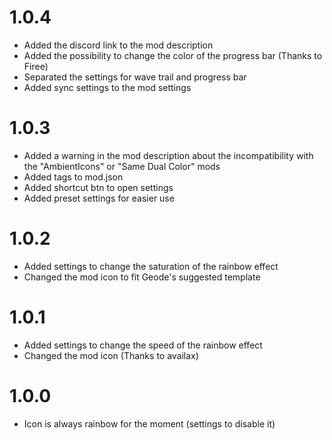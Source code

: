 # 1.0.4
- Added the discord link to the mod description
- Added the possibility to change the color of the progress bar (Thanks to Firee)
- Separated the settings for wave trail and progress bar
- Added sync settings to the mod settings


# 1.0.3
- Added a warning in the mod description about the incompatibility with the "AmbientIcons" or "Same Dual Color" mods
- Added tags to mod.json
- Added shortcut btn to open settings
- Added preset settings for easier use

# 1.0.2
- Added settings to change the saturation of the rainbow effect
- Changed the mod icon to fit Geode's suggested template

# 1.0.1
- Added settings to change the speed of the rainbow effect
- Changed the mod icon (Thanks to availax)

# 1.0.0
- Icon is always rainbow for the moment (settings to disable it)